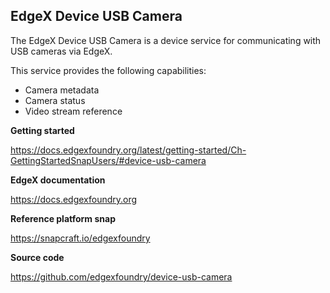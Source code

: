 EdgeX Device USB Camera
---
The EdgeX Device USB Camera is a device service for communicating with USB cameras via EdgeX.

This service provides the following capabilities:
* Camera metadata
* Camera status
* Video stream reference

**Getting started**

https://docs.edgexfoundry.org/latest/getting-started/Ch-GettingStartedSnapUsers/#device-usb-camera

**EdgeX documentation**

https://docs.edgexfoundry.org

**Reference platform snap**

https://snapcraft.io/edgexfoundry

**Source code**

https://github.com/edgexfoundry/device-usb-camera
